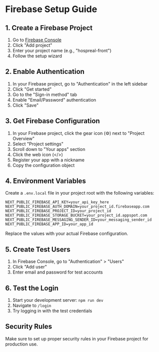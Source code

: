 # Firebase Setup Guide

## 1. Create a Firebase Project

1. Go to [Firebase Console](https://console.firebase.google.com/)
2. Click "Add project"
3. Enter your project name (e.g., "hospreal-front")
4. Follow the setup wizard

## 2. Enable Authentication

1. In your Firebase project, go to "Authentication" in the left sidebar
2. Click "Get started"
3. Go to the "Sign-in method" tab
4. Enable "Email/Password" authentication
5. Click "Save"

## 3. Get Firebase Configuration

1. In your Firebase project, click the gear icon (⚙️) next to "Project Overview"
2. Select "Project settings"
3. Scroll down to "Your apps" section
4. Click the web icon (</>)
5. Register your app with a nickname
6. Copy the configuration object

## 4. Environment Variables

Create a `.env.local` file in your project root with the following variables:

```env
NEXT_PUBLIC_FIREBASE_API_KEY=your_api_key_here
NEXT_PUBLIC_FIREBASE_AUTH_DOMAIN=your_project_id.firebaseapp.com
NEXT_PUBLIC_FIREBASE_PROJECT_ID=your_project_id
NEXT_PUBLIC_FIREBASE_STORAGE_BUCKET=your_project_id.appspot.com
NEXT_PUBLIC_FIREBASE_MESSAGING_SENDER_ID=your_messaging_sender_id
NEXT_PUBLIC_FIREBASE_APP_ID=your_app_id
```

Replace the values with your actual Firebase configuration.

## 5. Create Test Users

1. In Firebase Console, go to "Authentication" > "Users"
2. Click "Add user"
3. Enter email and password for test accounts

## 6. Test the Login

1. Start your development server: `npm run dev`
2. Navigate to `/login`
3. Try logging in with the test credentials

## Security Rules

Make sure to set up proper security rules in your Firebase project for production use. 